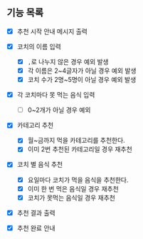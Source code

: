 ## 기능 목록

- [x] 추천 시작 안내 메시지 출력

- [x] 코치의 이름 입력
  - [x] `,`로 나누지 않은 경우 예외 발생
  - [x] 각 이름은 2~4글자가 아닐 경우 예외 발생
  - [x] 코치 수가 2명~5명이 아닐 경우 예외 발생

- [x] 각 코치마다 못 먹는 음식 입력
  - [ ] 0~2개가 아닐 경우 예외
    
- [x] 카테고리 추천
  - [x] 월~금까지 먹을 카테고리를 추천한다.
  - [x] 이미 2번 추천된 카테고리일 경우 재추천

- [x] 코치 별 음식 추천
  - [x] 요일마다 코치가 먹을 음식을 추천한다.
  - [x] 이미 한 번 먹은 음식일 경우 재추천
  - [x] 코치가 못먹는 음식일 경우 재추천

- [x] 추천 결과 출력
- [x] 추천 완료 안내